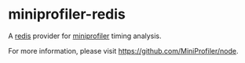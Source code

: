 # miniprofiler-redis

A [redis](https://www.npmjs.com/package/redis) provider for [miniprofiler](https://www.npmjs.com/package/miniprofiler) timing analysis.

For more information, please visit https://github.com/MiniProfiler/node.

